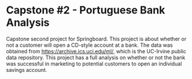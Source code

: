 # Capstone #2 - Portuguese Bank Analysis
Capstone second project for Springboard.  This project is about whether or not a customer will open a CD-style account at a bank.  The data was obtained from <link>https://archive.ics.uci.edu/ml/</link>, which is the UC-Irvine public data repository.
This project has a full analysis on whether or not the bank was successful in marketing to potential customers to open an individual savings account.
